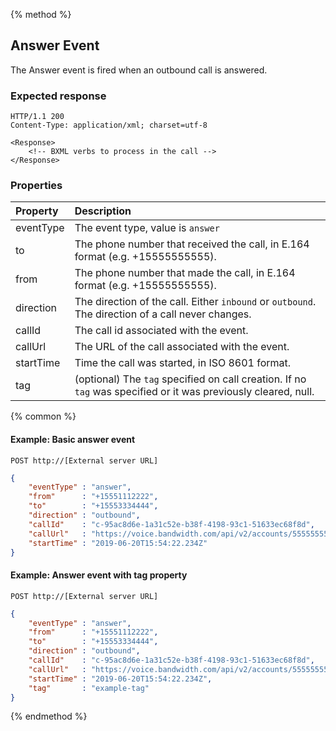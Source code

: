 {% method %}
## Answer Event

The Answer event is fired when an outbound call is answered.

### Expected response

```http
HTTP/1.1 200
Content-Type: application/xml; charset=utf-8

<Response>
    <!-- BXML verbs to process in the call -->
</Response>
```

### Properties
| Property  | Description                                                                                                     |
|:----------|:----------------------------------------------------------------------------------------------------------------|
| eventType | The event type, value is `answer`                                                                               |
| to        | The phone number that received the call, in E.164 format (e.g. +15555555555).                                   |
| from      | The phone number that made the call, in E.164 format (e.g. +15555555555).                                       |
| direction | The direction of the call. Either `inbound` or `outbound`. The direction of a call never changes.               |
| callId    | The call id associated with the event.                                                                          |
| callUrl   | The URL of the call associated with the event.                                                                  |
| startTime | Time the call was started, in ISO 8601 format.                                                                  |
| tag       | (optional) The `tag`  specified on call creation. If no `tag` was specified or it was previously cleared, null. |

{% common %}
#### Example: Basic answer event

```
POST http://[External server URL]
```

```json
{
	"eventType" : "answer",
	"from"      : "+15551112222",
	"to"        : "+15553334444",
	"direction" : "outbound",
	"callId"    : "c-95ac8d6e-1a31c52e-b38f-4198-93c1-51633ec68f8d",
	"callUrl"   : "https://voice.bandwidth.com/api/v2/accounts/55555555/calls/c-95ac8d6e-1a31c52e-b38f-4198-93c1-51633ec68f8d",
	"startTime" : "2019-06-20T15:54:22.234Z"
}
```

#### Example: Answer event with tag property

```
POST http://[External server URL]
```
```json
{
	"eventType" : "answer",
	"from"      : "+15551112222",
	"to"        : "+15553334444",
	"direction" : "outbound",
	"callId"    : "c-95ac8d6e-1a31c52e-b38f-4198-93c1-51633ec68f8d",
	"callUrl"   : "https://voice.bandwidth.com/api/v2/accounts/55555555/calls/c-95ac8d6e-1a31c52e-b38f-4198-93c1-51633ec68f8d",
	"startTime" : "2019-06-20T15:54:22.234Z",
	"tag"       : "example-tag"
}
```

{% endmethod %}
